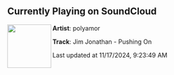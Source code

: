## Currently Playing on SoundCloud

[<img align="left" width="100" src="https://i1.sndcdn.com/artworks-yj0yhBu8ke4SUl9V-YJJoxQ-t500x500.jpg">](https://soundcloud.com/polyamor-berlin/jim-jonathan-do-ma-thing)

**Artist**: polyamor 

**Track**: Jim Jonathan - Pushing On

Last updated at 11/17/2024, 9:23:49 AM
